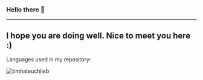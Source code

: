 ### Hello there 👋
---
I hope you are doing well.
Nice to meet you here :)
---
Languages used in my repository:

<p><img align="center" src="https://github-readme-stats.vercel.app/api/top-langs/?username=timhateuchlieb&layout=compact&theme=dark" alt="timhateuchlieb" /></p>
<!--
**timhateuchlieb/timhateuchlieb** is a ✨ _special_ ✨ repository because its `README.md` (this file) appears on your GitHub profile.

Here are some ideas to get you started:

- 🔭 I’m currently working on ...
- 🌱 I’m currently learning ...
- 👯 I’m looking to collaborate on ...
- 🤔 I’m looking for help with ...
- 💬 Ask me about ...
- 📫 How to reach me: ...
- 😄 Pronouns: ...
- ⚡ Fun fact: ...
-->
